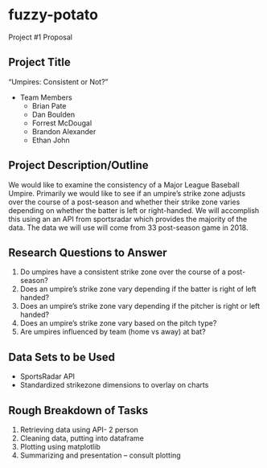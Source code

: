 # fuzzy-potato

Project #1 Proposal
## Project Title
“Umpires: Consistent or Not?”
* Team Members
  * Brian Pate
  * Dan Boulden
  * Forrest McDougal
  * Brandon Alexander
  * Ethan John

## Project Description/Outline
We would like to examine the consistency of a Major League Baseball Umpire. Primarily we would like to see if an umpire’s strike zone adjusts over the course of a post-season and whether their strike zone varies depending on whether the batter is left or right-handed. We will accomplish this using an an API from sportsradar which provides the majority of the data. The data we will use will come from 33 post-season game in 2018.

## Research Questions to Answer
1. Do umpires have a consistent strike zone over the course of a post-season?
2. Does an umpire’s strike zone vary depending if the batter is right of left handed?
3. Does an umpire’s strike zone vary depending if the pitcher is right or left handed?
4. Does an umpire’s strike zone vary based on the pitch type?
5. Are umpires influenced by team (home vs away) at bat?

## Data Sets to be Used
* SportsRadar API
* Standardized strikezone dimensions to overlay on charts

## Rough Breakdown of Tasks
1. Retrieving data using API- 2 person
2. Cleaning data, putting into dataframe
3. Plotting using matplotlib
4. Summarizing and presentation – consult plotting
